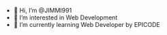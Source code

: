 - 👋 Hi, I’m @JIMMI991
- 👀 I’m interested in Web Development
- 🌱 I’m currently learning Web Developer by EPICODE

<!---
JIMMI991/JIMMI991 is a ✨ special ✨ repository because its `README.md` (this file) appears on your GitHub profile.
You can click the Preview link to take a look at your changes.
--->
